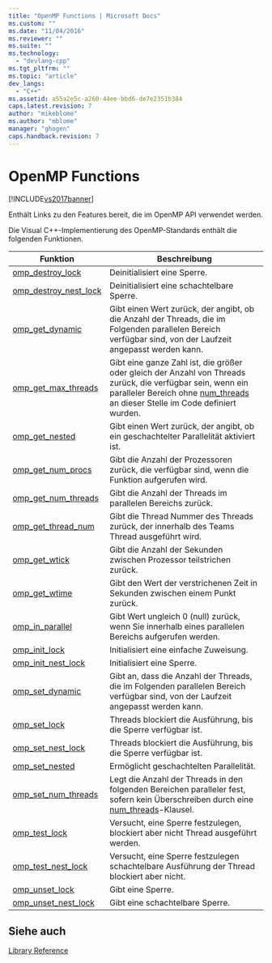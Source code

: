 ```yaml
---
title: "OpenMP Functions | Microsoft Docs"
ms.custom: ""
ms.date: "11/04/2016"
ms.reviewer: ""
ms.suite: ""
ms.technology: 
  - "devlang-cpp"
ms.tgt_pltfrm: ""
ms.topic: "article"
dev_langs: 
  - "C++"
ms.assetid: a55a2e5c-a260-44ee-bbd6-de7e2351b384
caps.latest.revision: 7
author: "mikeblome"
ms.author: "mblome"
manager: "ghogen"
caps.handback.revision: 7
---
```

# OpenMP Functions
[!INCLUDE[vs2017banner](../../../assembler/inline/includes/vs2017banner.md)]

Enthält Links zu den Features bereit, die im OpenMP API verwendet werden.  
  
 Die Visual C\+\+\-Implementierung des OpenMP\-Standards enthält die folgenden Funktionen.  
  
|Funktion|Beschreibung|  
|--------------|------------------|  
|[omp\_destroy\_lock](../../../parallel/openmp/reference/omp-destroy-lock.md)|Deinitialisiert eine Sperre.|  
|[omp\_destroy\_nest\_lock](../../../parallel/openmp/reference/omp-destroy-nest-lock.md)|Deinitialisiert eine schachtelbare Sperre.|  
|[omp\_get\_dynamic](../../../parallel/openmp/reference/omp-get-dynamic.md)|Gibt einen Wert zurück, der angibt, ob die Anzahl der Threads, die im Folgenden parallelen Bereich verfügbar sind, von der Laufzeit angepasst werden kann.|  
|[omp\_get\_max\_threads](../../../parallel/openmp/reference/omp-get-max-threads.md)|Gibt eine ganze Zahl ist, die größer oder gleich der Anzahl von Threads zurück, die verfügbar sein, wenn ein paralleler Bereich ohne [num\_threads](../../../parallel/openmp/reference/num-threads.md) an dieser Stelle im Code definiert wurden.|  
|[omp\_get\_nested](../../../parallel/openmp/reference/omp-get-nested.md)|Gibt einen Wert zurück, der angibt, ob ein geschachtelter Parallelität aktiviert ist.|  
|[omp\_get\_num\_procs](../../../parallel/openmp/reference/omp-get-num-procs.md)|Gibt die Anzahl der Prozessoren zurück, die verfügbar sind, wenn die Funktion aufgerufen wird.|  
|[omp\_get\_num\_threads](../../../parallel/openmp/reference/omp-get-num-threads.md)|Gibt die Anzahl der Threads im parallelen Bereichs zurück.|  
|[omp\_get\_thread\_num](../../../parallel/openmp/reference/omp-get-thread-num.md)|Gibt die Thread Nummer des Threads zurück, der innerhalb des Teams Thread ausgeführt wird.|  
|[omp\_get\_wtick](../../../parallel/openmp/reference/omp-get-wtick.md)|Gibt die Anzahl der Sekunden zwischen Prozessor teilstrichen zurück.|  
|[omp\_get\_wtime](../../../parallel/openmp/reference/omp-get-wtime.md)|Gibt den Wert der verstrichenen Zeit in Sekunden zwischen einem Punkt zurück.|  
|[omp\_in\_parallel](../../../parallel/openmp/reference/omp-in-parallel.md)|Gibt Wert ungleich 0 \(null\) zurück, wenn Sie innerhalb eines parallelen Bereichs aufgerufen werden.|  
|[omp\_init\_lock](../../../parallel/openmp/reference/omp-init-lock.md)|Initialisiert eine einfache Zuweisung.|  
|[omp\_init\_nest\_lock](../../../parallel/openmp/reference/omp-init-nest-lock.md)|Initialisiert eine Sperre.|  
|[omp\_set\_dynamic](../../../parallel/openmp/reference/omp-set-dynamic.md)|Gibt an, dass die Anzahl der Threads, die im Folgenden parallelen Bereich verfügbar sind, von der Laufzeit angepasst werden kann.|  
|[omp\_set\_lock](../../../parallel/openmp/reference/omp-set-lock.md)|Threads blockiert die Ausführung, bis die Sperre verfügbar ist.|  
|[omp\_set\_nest\_lock](../../../parallel/openmp/reference/omp-set-nest-lock.md)|Threads blockiert die Ausführung, bis die Sperre verfügbar ist.|  
|[omp\_set\_nested](../../../parallel/openmp/reference/omp-set-nested.md)|Ermöglicht geschachtelten Parallelität.|  
|[omp\_set\_num\_threads](../../../parallel/openmp/reference/omp-set-num-threads.md)|Legt die Anzahl der Threads in den folgenden Bereichen paralleler fest, sofern kein Überschreiben durch eine [num\_threads](../../../parallel/openmp/reference/num-threads.md)\-Klausel.|  
|[omp\_test\_lock](../../../parallel/openmp/reference/omp-test-lock.md)|Versucht, eine Sperre festzulegen, blockiert aber nicht Thread ausgeführt werden.|  
|[omp\_test\_nest\_lock](../../../parallel/openmp/reference/omp-test-nest-lock.md)|Versucht, eine Sperre festzulegen schachtelbare Ausführung der Thread blockiert aber nicht.|  
|[omp\_unset\_lock](../../../parallel/openmp/reference/omp-unset-lock.md)|Gibt eine Sperre.|  
|[omp\_unset\_nest\_lock](../../../parallel/openmp/reference/omp-unset-nest-lock.md)|Gibt eine schachtelbare Sperre.|  
  
## Siehe auch  
 [Library Reference](../../../parallel/openmp/reference/openmp-library-reference.md)